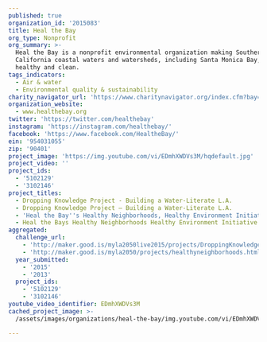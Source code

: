 ```yaml
---
published: true
organization_id: '2015083'
title: Heal the Bay
org_type: Nonprofit
org_summary: >-
  Heal the Bay is a nonprofit environmental organization making Southern
  California coastal waters and watersheds, including Santa Monica Bay, safe,
  healthy and clean.
tags_indicators:
  - Air & water
  - Environmental quality & sustainability
charity_navigator_url: 'https://www.charitynavigator.org/index.cfm?bay=search.profile&ein=954031055'
organization_website:
  - www.healthebay.org
twitter: 'https://twitter.com/healthebay'
instagram: 'https://instagram.com/healthebay/'
facebook: 'https://www.facebook.com/HealtheBay/'
ein: '954031055'
zip: '90401'
project_image: 'https://img.youtube.com/vi/EDmhXWDVs3M/hqdefault.jpg'
project_video: ''
project_ids:
  - '5102129'
  - '3102146'
project_titles:
  - Dropping Knowledge Project - Building a Water-Literate L.A.
  - Dropping Knowledge Project – Building a Water-Literate L.A.
  - 'Heal the Bay''s Healthy Neighborhoods, Healthy Environment Initiative'
  - Heal the Bays Healthy Neighborhoods Healthy Environment Initiative
aggregated:
  challenge_url:
    - 'http://maker.good.is/myla2050live2015/projects/DroppingKnowledgeLA.html'
    - 'http://maker.good.is/myla2050/projects/healthyneighborhoods.html'
  year_submitted:
    - '2015'
    - '2013'
  project_ids:
    - '5102129'
    - '3102146'
youtube_video_identifier: EDmhXWDVs3M
cached_project_image: >-
  /assets/images/organizations/heal-the-bay/img.youtube.com/vi/EDmhXWDVs3M/hqdefault.jpg

---
```

